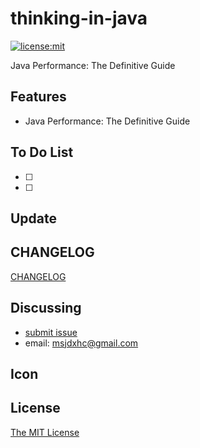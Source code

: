 # thinking-in-java

[![license:mit](https://img.shields.io/badge/license-mit-blue.svg)](https://opensource.org/licenses/MIT)

Java Performance: The Definitive Guide

Features
--------
* Java Performance: The Definitive Guide

To Do List
----------
- [ ] 
- [ ] 

Update
-----------------

## CHANGELOG
[CHANGELOG](https://github.com/provocatively/java-performance-the-definitive-guide/releases)


Discussing
----------
- [submit issue](https://github.com/provocatively/java-performance-the-definitive-guide/issues)
- email: msjdxhc@gmail.com 

Icon
----

## License
[The MIT License](https://github.com/provocatively/java-performance-the-definitive-guide/blob/master/LICENSE)

